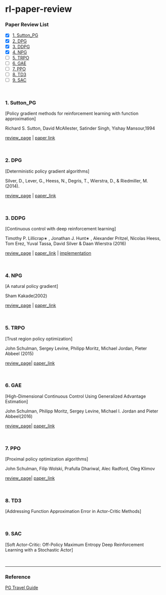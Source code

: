 # rl-paper-review

### Paper Review List

- [x] [1. Sutton_PG](#1-sutton_pg)
- [x] [2. DPG](#2-dpg)
- [x] [3. DDPG](#3-ddpg)
- [x] [4. NPG](#4-npg)
- [ ] [5. TRPO](#5-trpo)
- [ ] [6. GAE](#6-gae)
- [ ] [7. PPO](#7-ppo)
- [ ] [8. TD3](#8-td3)
- [ ] [9. SAC](#9-sac)

<br/>

### 1. Sutton_PG

[Policy gradient methods for reinforcement learning with function approximation]

Richard S. Sutton, David McAllester, Satinder Singh, Yishay Mansour,1994

[review_page](./reviews/Sutton_PG.md)	|   [paper link](http://papers.nips.cc/paper/1713-policy-gradient-methods-for-reinforcement-learning-with-function-approximation.pdf)

<br/>

### 2. DPG

[Deterministic policy gradient algorithms]

Silver, D., Lever, G., Heess, N., Degris, T., Wierstra, D., & Riedmiller, M. (2014).

[review_page](./reviews/DPG.md)  |  [paper_link](http://proceedings.mlr.press/v32/silver14.pdf)

<br/>

### 3. DDPG

[Continuous control with deep reinforcement learning]

Timothy P. Lillicrap∗ , Jonathan J. Hunt∗ , Alexander Pritzel, Nicolas Heess, Tom Erez, Yuval Tassa, David Silver & Daan Wierstra (2016)

[review_page](./reviews/DDPG.md)  |  [paper_link](https://arxiv.org/pdf/1509.02971.pdf)  | [implementation](https://github.com/CUN-bjy/walkyto-ddpg)

<br/>

### 4. NPG

[A natural policy gradient]

Sham Kakade(2002)

[review_page](./reviews/NPG.md)  |  [paper_link](https://papers.nips.cc/paper/2073-a-natural-policy-gradient.pdf)

<br/>

### 5. TRPO

[Trust region policy optimization]

John Schulman, Sergey Levine, Philipp Moritz, Michael Jordan, Pieter Abbeel (2015)

[review_page](./reviews/TRPO.md)| [paper_link](https://arxiv.org/pdf/1502.05477.pdf)

<br/>

### 6. GAE

[High-Dimensional Continuous Control Using Generalized Advantage Estimation]

John Schulman, Philipp Moritz, Sergey Levine, Michael I. Jordan and Pieter Abbeel(2016)

[review_page](./reviews/GAE.md)| [paper_link](https://arxiv.org/pdf/1506.02438.pdf)

<br/>

### 7. PPO

[Proximal policy optimization algorithms]

John Schulman, Filip Wolski, Prafulla Dhariwal, Alec Radford, Oleg Klimov

[review_page](./reviews/GAE.md)| [paper_link](https://arxiv.org/pdf/1707.06347.pdf)

<br/>

### 8. TD3
[Addressing Function Approximation Error in Actor-Critic Methods]

<br/>

### 9. SAC
[Soft Actor-Critic: Off-Policy Maximum Entropy Deep Reinforcement Learning with a Stochastic Actor]

</br>

---

### Reference
[PG Travel Guide](https://reinforcement-learning-kr.github.io/2018/06/29/0_pg-travel-guide/)
